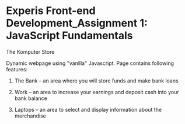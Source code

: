 # Experis Front-end Development_Assignment 1: JavaScript Fundamentals

The Komputer Store

Dynamic webpage using "vanilla" Javascript. Page contains following features:

1) The Bank – an area where you will store funds and make bank loans

2) Work – an area to increase your earnings and deposit cash into your bank balance

3) Laptops – an area to select and display information about the merchandise
